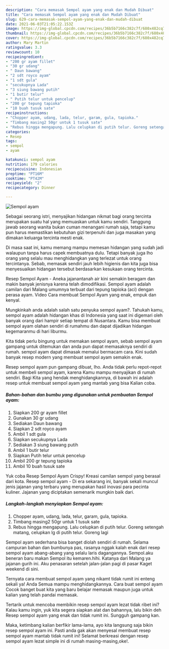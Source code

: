 ```yaml
---
description: "Cara memasak Sempol ayam yang enak dan Mudah Dibuat"
title: "Cara memasak Sempol ayam yang enak dan Mudah Dibuat"
slug: 629-cara-memasak-sempol-ayam-yang-enak-dan-mudah-dibuat
date: 2021-06-03T21:05:22.153Z
image: https://img-global.cpcdn.com/recipes/36b5b7166c382c7f/680x482cq70/sempol-ayam-foto-resep-utama.jpg
thumbnail: https://img-global.cpcdn.com/recipes/36b5b7166c382c7f/680x482cq70/sempol-ayam-foto-resep-utama.jpg
cover: https://img-global.cpcdn.com/recipes/36b5b7166c382c7f/680x482cq70/sempol-ayam-foto-resep-utama.jpg
author: Mary Martin
ratingvalue: 3.3
reviewcount: 10
recipeingredient:
- "200 gr ayam fillet"
- "30 gr udang"
- " Daun bawang"
- "2 sdt royco ayam"
- "1 sdt gula"
- "secukupnya Lada"
- "3 siung bawang putih"
- "1 butir telur"
- " Putih telur untuk pencelup"
- "200 gr tepung tapioka"
- "10 buah tusuk sate"
recipeinstructions:
- "Chopper ayam, udang, lada, telur, garam, gula, tapioka."
- "Timbang masing2 50gr untuk 1 tusuk sate"
- "Rebus hingga mengapung. Lalu celupkan di putih telur. Goreng setengah matang, celupkan lg di putih telur. Goreng lagi"
categories:
- Resep
tags:
- sempol
- ayam

katakunci: sempol ayam 
nutrition: 179 calories
recipecuisine: Indonesian
preptime: "PT16M"
cooktime: "PT42M"
recipeyield: "2"
recipecategory: Dinner

---
```



![Sempol ayam](https://img-global.cpcdn.com/recipes/36b5b7166c382c7f/680x482cq70/sempol-ayam-foto-resep-utama.jpg)

Sebagai seorang istri, menyajikan hidangan nikmat bagi orang tercinta merupakan suatu hal yang memuaskan untuk kamu sendiri. Tanggung jawab seorang  wanita bukan cuman menangani rumah saja, tetapi kamu pun harus memastikan kebutuhan gizi terpenuhi dan juga masakan yang dimakan keluarga tercinta mesti enak.

Di masa  saat ini, kamu memang mampu memesan hidangan yang sudah jadi walaupun tanpa harus capek membuatnya dulu. Tetapi banyak juga lho orang yang selalu mau menghidangkan yang terlezat untuk orang tercintanya. Sebab, memasak sendiri jauh lebih higienis dan kita juga bisa menyesuaikan hidangan tersebut berdasarkan kesukaan orang tercinta. 

Resep Sempol Ayam - Aneka jajanantanah air kini semakin beragam dan makin banyak jenisnya karena telah dimodifikasi. Sempol ayam adalah camilan dari Malang umumnya terbuat dari tepung tapioka (aci) dengan perasa ayam. Video Cara membuat Sempol Ayam yang enak, empuk dan kenyal.

Mungkinkah anda adalah salah satu penyuka sempol ayam?. Tahukah kamu, sempol ayam adalah hidangan khas di Indonesia yang saat ini digemari oleh banyak orang dari hampir setiap tempat di Nusantara. Kamu bisa membuat sempol ayam olahan sendiri di rumahmu dan dapat dijadikan hidangan kegemaranmu di hari liburmu.

Kita tidak perlu bingung untuk memakan sempol ayam, sebab sempol ayam gampang untuk ditemukan dan anda pun dapat memasaknya sendiri di rumah. sempol ayam dapat dimasak memalui bermacam cara. Kini sudah banyak resep modern yang membuat sempol ayam semakin enak.

Resep sempol ayam pun gampang dibuat, lho. Anda tidak perlu repot-repot untuk membeli sempol ayam, karena Kamu mampu menyajikan di rumah sendiri. Bagi Kita yang hendak menghidangkannya, di bawah ini adalah resep untuk membuat sempol ayam yang mantab yang bisa Kalian coba.

<!--inarticleads1-->

##### Bahan-bahan dan bumbu yang digunakan untuk pembuatan Sempol ayam:

1. Siapkan 200 gr ayam fillet
1. Gunakan 30 gr udang
1. Sediakan  Daun bawang
1. Siapkan 2 sdt royco ayam
1. Ambil 1 sdt gula
1. Siapkan secukupnya Lada
1. Sediakan 3 siung bawang putih
1. Ambil 1 butir telur
1. Siapkan  Putih telur untuk pencelup
1. Ambil 200 gr tepung tapioka
1. Ambil 10 buah tusuk sate


Yuk coba Resep Sempol Ayam Crispy! Kreasi camilan sempol yang berasal dari kota. Resep sempol ayam - Di era sekarang ini, banyak sekali muncul jenis jajanan yang terbaru yang merupakan hasil inovasi para pecinta kuliner. Jajanan yang diciptakan semenarik mungkin baik dari. 

<!--inarticleads2-->

##### Langkah-langkah menyiapkan Sempol ayam:

1. Chopper ayam, udang, lada, telur, garam, gula, tapioka.
1. Timbang masing2 50gr untuk 1 tusuk sate
1. Rebus hingga mengapung. Lalu celupkan di putih telur. Goreng setengah matang, celupkan lg di putih telur. Goreng lagi


Sempol ayam sederhana bisa banget diolah sendiri di rumah. Selama campuran bahan dan bumbunya pas, rasanya nggak kalah enak dari resep sempol ayam abang-abang yang selalu laris dagangannya. Sempol.aku beneran baru makan Sempol itu kemaren.hihi. Katanya dari Malang ya jajanan gurih ini. Aku penasaran setelah jalan-jalan pagi di pasar Kaget weekend di sini. 

Ternyata cara membuat sempol ayam yang nikamt tidak rumit ini enteng sekali ya! Anda Semua mampu menghidangkannya. Cara buat sempol ayam Cocok banget buat kita yang baru belajar memasak maupun juga untuk kalian yang telah pandai memasak.

Tertarik untuk mencoba membikin resep sempol ayam lezat tidak ribet ini? Kalau kamu ingin, yuk kita segera siapkan alat dan bahannya, lalu bikin deh Resep sempol ayam yang enak dan tidak rumit ini. Sungguh gampang kan. 

Maka, ketimbang kalian berfikir lama-lama, ayo kita langsung saja bikin resep sempol ayam ini. Pasti anda gak akan menyesal membuat resep sempol ayam mantab tidak rumit ini! Selamat berkreasi dengan resep sempol ayam lezat simple ini di rumah masing-masing,oke!.

